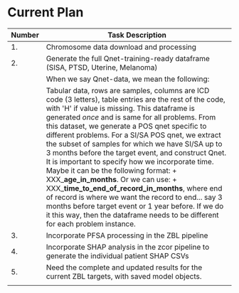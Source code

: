 # Current Plan

| Number | Task Description                                                                                            |
|--------|------------------------------------------------------------------------------------------------------------|
| 1.     | Chromosome data download and processing                                                                      |
| 2.     | Generate the full Qnet-training-ready dataframe (SISA, PTSD, Uterine, Melanoma)                            |
|        |    When we say Qnet-data, we mean the following:                                                           |
|        |    Tabular data, rows are samples, columns are ICD code (3 letters), table entries are the rest of the code, with 'H' if value is missing. This dataframe is generated *once* and is same for all problems. From this dataset, we generate a POS qnet specific to different problems. For a SI/SA POS qnet, we extract the subset of samples for which we have SI/SA up to 3 months before the target event, and construct Qnet. It is important to specify how we incorporate time. Maybe it can be the following format: + XXX_**age_in_months**. Or we can use: + XXX_**time_to_end_of_record_in_months**, where end of record is where we want the record to end... say 3 months before target event or 1 year before. If we do it this way, then the dataframe needs to be different for each problem instance. |
| 3.     | Incorporate PFSA processing in the ZBL pipeline                                                            |
| 4.     | Incorporate SHAP analysis in the zcor pipeline to generate the individual patient SHAP CSVs                |
| 5.     | Need the complete and updated results for the current ZBL targets, with saved model objects.                |
                                                                       |

